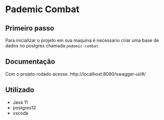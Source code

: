 # Pademic Combat
## Primeiro passo
Para inicializar o projeto em sua maquina é necessario criar uma base de dados no postgres chamada ```pademic-combat```.
## Documentação 
Com o projeto rodado acesse.
http://localhost:8080/swagger-ui/#/
## Utilizado
- Java 11
- postgres12
- vscode